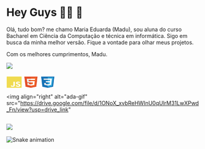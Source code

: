 # Hey Guys 🌼🌙 🌱

Olá, tudo bom?
me chamo Maria Eduarda (Madu), sou aluna do curso Bacharel em Ciência da Computação e técnica em informática. Sigo em busca da minha melhor versão. Fique a vontade para olhar meus projetos.

Com os melhores cumprimentos,
Madu.

<div>
  <img height="180em" src="https://github-readme-stats.vercel.app/api/top-langs/?username=adagif&layout=compact&langs_count=16&theme=dracula"/>
</div>

<div style="display: inline_block"><br>
  <img align="center" alt="Ada-Js" height="30" width="40" src="https://raw.githubusercontent.com/devicons/devicon/master/icons/javascript/javascript-plain.svg">

  <img align="center" alt="ada-HTML" height="30" width="40" src="https://raw.githubusercontent.com/devicons/devicon/master/icons/html5/html5-original.svg">

  <img align="center" alt="ada-CSS" height="30" width="40" src="https://raw.githubusercontent.com/devicons/devicon/master/icons/css3/css3-original.svg">

  <img align="right" alt="ada-gif" src="https://drive.google.com/file/d/1ONoX_xvbReHWInU0qUlrM31LwXPwd_Fn/view?usp=drive_link"

  
  ##
 
<div> 


  <a href="https://www.linkedin.com/feed/" target="_blank"><img src="https://img.shields.io/badge/-LinkedIn-%230077B5?style=for-the-badge&logo=linkedin&logoColor=white" target="_blank"></a> 
 
  ![Snake animation](https://github.com/adagif/adagif/blob/output/github-contribution-grid-snake.svg)
 
</div>